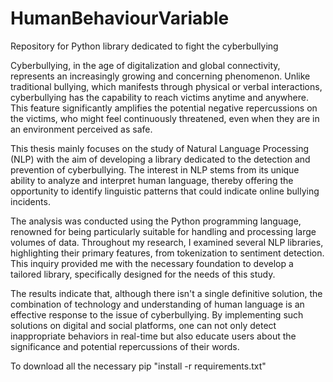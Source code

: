 # HumanBehaviourVariable
Repository for Python library dedicated to fight the cyberbullying

Cyberbullying, in the age of digitalization and global connectivity, represents an increasingly growing and concerning phenomenon. Unlike traditional bullying, which manifests through physical or verbal interactions, cyberbullying has the capability to reach victims anytime and anywhere. This feature significantly amplifies the potential negative repercussions on the victims, who might feel continuously threatened, even when they are in an environment perceived as safe.

This thesis mainly focuses on the study of Natural Language Processing (NLP) with the aim of developing a library dedicated to the detection and prevention of cyberbullying. The interest in NLP stems from its unique ability to analyze and interpret human language, thereby offering the opportunity to identify linguistic patterns that could indicate online bullying incidents.

The analysis was conducted using the Python programming language, renowned for being particularly suitable for handling and processing large volumes of data. Throughout my research, I examined several NLP libraries, highlighting their primary features, from tokenization to sentiment detection. This inquiry provided me with the necessary foundation to develop a tailored library, specifically designed for the needs of this study.

The results indicate that, although there isn't a single definitive solution, the combination of technology and understanding of human language is an effective response to the issue of cyberbullying. By implementing such solutions on digital and social platforms, one can not only detect inappropriate behaviors in real-time but also educate users about the significance and potential repercussions of their words.

To download all the necessary pip "install -r requirements.txt"
